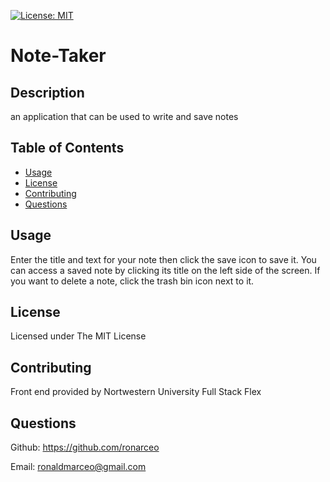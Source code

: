 [![License: MIT](https://img.shields.io/badge/License-MIT-yellow.svg)](https://opensource.org/licenses/MIT)
# Note-Taker            
## Description
an application that can be used to write and save notes

## Table of Contents
* [Usage](#usage)
* [License](#license)
* [Contributing](#contributing)
* [Questions](#questions)            
            
## Usage
Enter the title and text for your note then click the save icon to save it. You can access a saved note by clicking its title on the left side of the screen. If you want to delete a note, click the trash bin icon next to it.
            
## License
Licensed under The MIT License
            
## Contributing
Front end provided by Nortwestern University Full Stack Flex
            
## Questions
Github: https://github.com/ronarceo

Email: ronaldmarceo@gmail.com